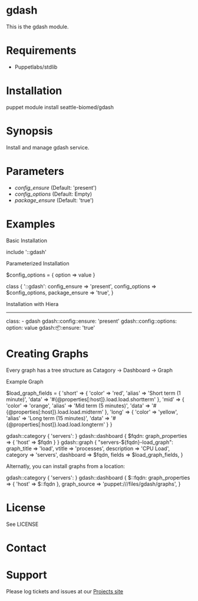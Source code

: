 # gdash

This is the gdash module.

# Requirements

* Puppetlabs/stdlib

# Installation

  puppet module install seattle-biomed/gdash

# Synopsis

  Install and manage gdash service.

# Parameters

- *config_ensure* (Default: 'present')
- *config_options* (Default: Empty)
- *package_ensure* (Default: 'true')

# Examples

Basic Installation

  include '::gdash'

Parameterized Installation

  $config_options = {
    option => value
  }

  class { '::gdash':
    config_ensure  => 'present',
    config_options => $config_options,
    package_ensure => 'true',
  }

Installation with Hiera

  ---
  class:  - gdash
  gdash::config::ensure:  'present'
  gdash::config::options:
    option: value
  gdash::package::ensure:  'true'

# Creating Graphs

Every graph has a tree structure as Catagory -> Dashboard -> Graph

Example Graph

  $load_graph_fields = {
    'short' => {
      'color' => 'red',
      'alias' => 'Short term (1 minute)',
      'data'  => '#{@properties[:host]}.load.load.shortterm'
    },
    'mid' => {
      'color' => 'orange',
      'alias' => 'Mid term (5 minutes)',
      'data'  => '#{@properties[:host]}.load.load.midterm'
    },
    'long' => {
      'color' => 'yellow',
      'alias' => 'Long term (15 minutes)',
      'data'  => '#{@properties[:host]}.load.load.longterm'
    }
  }

  gdash::category { 'servers': }
  gdash::dashboard { $fqdn:
    graph_properties  => { 'host' => $fqdn }
  }
  gdash::graph { "servers-${fqdn}-load_graph":
    graph_title => 'load',
    vtitle      => 'processes',
    description => 'CPU Load',
    category    => 'servers',
    dashboard   => $fqdn,
    fields      => $load_graph_fields,
  }

Alternatly, you can install graphs from a location:

  gdash::category { 'servers': }
  gdash::dashboard { $::fqdn:
    graph_properties  => { 'host' => $::fqdn },
    graph_source      => 'puppet:///files/gdash/graphs',
  }

# License

  See LICENSE

# Contact


# Support

Please log tickets and issues at our [Projects site](https://github.com/seattle-biomed/puppet-gdash)
